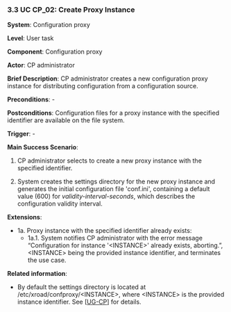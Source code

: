 ### 3.3 UC CP\_02: Create Proxy Instance

**System**: Configuration proxy

**Level**: User task

**Component**: Configuration proxy

**Actor**: CP administrator

**Brief Description**: CP administrator creates a new configuration
proxy instance for distributing configuration from a configuration
source.

**Preconditions**: -

**Postconditions**: Configuration files for a proxy instance with the
specified identifier are available on the file system.

**Trigger**: -

**Main Success Scenario**:

1.  CP administrator selects to create a new proxy instance with the
    specified identifier.

2.  System creates the settings directory for the new proxy instance and
    generates the initial configuration file 'conf.ini', containing a
    default value (600) for *validity-interval-seconds*, which describes
    the configuration validity interval.

**Extensions**:

- 1a. Proxy instance with the specified identifier already exists:
    - 1a.1. System notifies CP administrator with the error message “Configuration for instance '&lt;INSTANCE&gt;' already exists, aborting.”, &lt;INSTANCE&gt; being the provided instance identifier, and terminates the use case.

**Related information**:

-   By default the settings directory is located at
    /etc/xroad/confproxy/&lt;INSTANCE&gt;, where &lt;INSTANCE&gt; is the
    provided instance identifier. See \[[UG-CP](#Ref_UG-CP)\] for details.